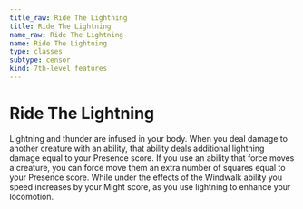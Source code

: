 ```yaml
---
title_raw: Ride The Lightning
title: Ride The Lightning
name_raw: Ride The Lightning
name: Ride The Lightning
type: classes
subtype: censor
kind: 7th-level features
---
```


# Ride The Lightning

Lightning and thunder are infused in your body. When you deal damage to another creature with an ability, that ability deals additional lightning damage equal to your Presence score. If you use an ability that force moves a creature, you can force move them an extra number of squares equal to your Presence score. While under the effects of the Windwalk ability you speed increases by your Might score, as you use lightning to enhance your locomotion.
